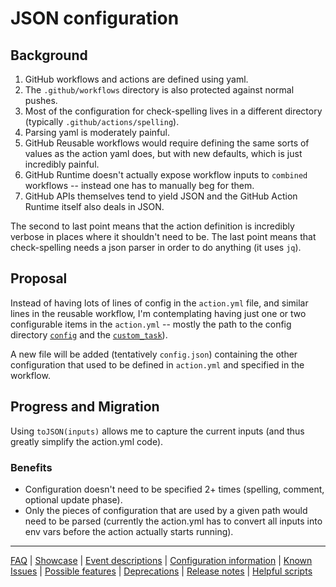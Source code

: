 # JSON configuration

## Background

1. GitHub workflows and actions are defined using yaml.
2. The `.github/workflows` directory is also protected against normal pushes.
3. Most of the configuration for check-spelling lives in a different directory (typically `.github/actions/spelling`).
4. Parsing yaml is moderately painful.
5. GitHub Reusable workflows would require defining the same sorts of values as the action yaml does, but with new defaults, which is just incredibly painful.
6. GitHub Runtime doesn't actually expose workflow inputs to `combined` workflows -- instead one has to manually beg for them.
7. GitHub APIs themselves tend to yield JSON and the GitHub Action Runtime itself also deals in JSON.

The second to last point means that the action definition is incredibly verbose in places where it shouldn't need to be.
The last point means that check-spelling needs a json parser in order to do anything (it uses `jq`).

## Proposal

Instead of having lots of lines of config in the `action.yml` file, and similar lines in the reusable workflow, I'm contemplating having just one or two configurable items in the `action.yml` -- mostly the path to the config directory [`config`](Configuration.md#config) and the [`custom_task`](Configuration.md#custom-task)).

A new file will be added (tentatively `config.json`) containing the other configuration that used to be defined in `action.yml` and specified in the workflow.

## Progress and Migration

Using `toJSON(inputs)` allows me to capture the current inputs (and thus greatly simplify the action.yml code).

### Benefits

- Configuration doesn't need to be specified 2+ times (spelling, comment, optional update phase).
- Only the pieces of configuration that are used by a given path would need to be parsed (currently the action.yml has to convert all inputs into env vars before the action actually starts running).

---
[FAQ](FAQ.md) | [Showcase](Showcase.md) | [Event descriptions](Event-descriptions.md) | [Configuration information](Configuration-information.md) | [Known Issues](Known-Issues.md) | [Possible features](Possible-features.md) | [Deprecations](Deprecations.md) | [Release notes](Release-notes.md) | [Helpful scripts](Helpful-scripts.md)
